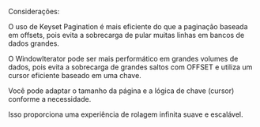 Considerações:

O uso de Keyset Pagination é mais eficiente do que a paginação baseada em offsets, pois evita a sobrecarga de pular muitas linhas em bancos de dados grandes.

O WindowIterator pode ser mais performático em grandes volumes de dados, pois evita a sobrecarga de grandes saltos com OFFSET e utiliza um cursor eficiente baseado em uma chave.

Você pode adaptar o tamanho da página e a lógica de chave (cursor) conforme a necessidade.

Isso proporciona uma experiência de rolagem infinita suave e escalável.

